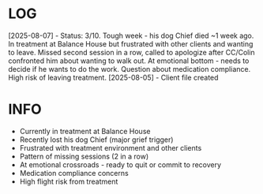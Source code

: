 # LOG
[2025-08-07] - Status: 3/10. Tough week - his dog Chief died ~1 week ago. In treatment at Balance House but frustrated with other clients and wanting to leave. Missed second session in a row, called to apologize after CC/Colin confronted him about wanting to walk out. At emotional bottom - needs to decide if he wants to do the work. Question about medication compliance. High risk of leaving treatment.
[2025-08-05] - Client file created

# INFO
- Currently in treatment at Balance House
- Recently lost his dog Chief (major grief trigger)
- Frustrated with treatment environment and other clients
- Pattern of missing sessions (2 in a row)
- At emotional crossroads - ready to quit or commit to recovery
- Medication compliance concerns
- High flight risk from treatment